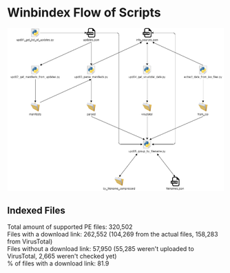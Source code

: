 # Winbindex Flow of Scripts

![winbindex-scripts-flow.png](winbindex-scripts-flow.png)

## Indexed Files

<!--FileStats-->
Total amount of supported PE files: 320,502  
Files with a download link: 262,552 (104,269 from the actual files, 158,283 from VirusTotal)  
Files without a download link: 57,950 (55,285 weren't uploaded to VirusTotal, 2,665 weren't checked yet)  
% of files with a download link: 81.9  
<!--/FileStats-->
